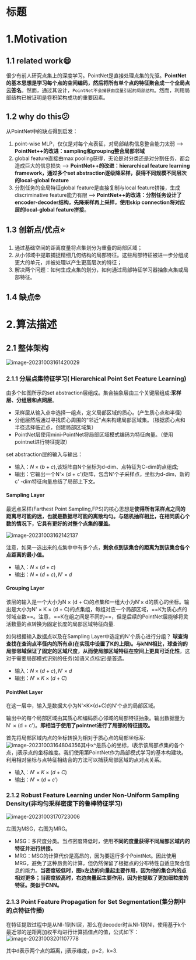 # 标题

# 1.Motivation

## 1.1 related work:smile:

很少有前人研究点集上的深度学习。PointNet是直接处理点集的先驱。**PointNet的基本思想是学习每个点的空间编码，然后将所有单个点的特征聚合成一个全局点云签名**。然而，通过其设计，``PointNet不会捕获由度量引起的局部结构``。然而，利用局部结构已被证明是卷积架构成功的重要因素。

## 1.2 why do this:confused:

从PointNet中的缺点得到启发：

1. point-wise MLP，仅仅是对每个点表征，对局部结构信息整合能力太弱 --> **PointNet++的改进：sampling和grouping整合局部邻域**
2. global feature直接由max pooling获得，无论是对分类还是对分割任务，都会造成巨大的信息损失 --> **PointNet++的改进：hierarchical feature learning framework，通过多个set abstraction逐级降采样，获得不同规模不同层次的local-global feature**
3. 分割任务的全局特征global feature是直接复制与local feature拼接，生成discriminative feature能力有限 --> **PointNet++的改进：分割任务设计了encoder-decoder结构，先降采样再上采样，使用skip connection将对应层的local-global feature拼接**。

## 1.3 创新点/优点:star:

1. 通过基础空间的距离度量将点集划分为重叠的局部区域；
2. 从小邻域中提取捕捉精细几何结构的局部特征。这些局部特征被进一步分组成更大的单元，并被处理以产生更高层次的特征；
3. 解决两个问题：如何生成点集的划分，如何通过局部特征学习器抽象点集或局部特征。

## 1.4 缺点:nerd_face:



# 2.算法描述

## 2.1 整体架构

![image-20231003161420029](D:\works\论文精读\3D点云\PointNet++\image-20231003161420029.png)

### 2.1.1 分层点集特征学习( Hierarchical Point Set Feature Learning)

由多个如图所示的set abstraction层组成。集合抽象层由三个关键层组成:**采样层、分组层和点网层**。

- 采样层从输入点中选择一组点，定义局部区域的质心。(产生质心点和半径)
- 分组层然后通过寻找质心周围的“邻近”点来构建局部区域集。（根据质心点和半径选择临近点，创建局部区域集）
- PointNet层使用mini-PointNet将局部区域模式编码为特征向量。（使用pointnet进行特征提取）

set abstraction层的输入与输出：

- 输入：$N \times (b+c)$,该矩阵由N个坐标为d-dim、点特征为C-dim的点组成;
- 输出：它输出一个N\'× (d + c\')矩阵，包含N\'个子采样点，坐标为d-dim，新的c\' -dim特征向量总结了局部上下文。

#### Sampling Layer

最远点采样(Farthest Point Sampling,FPS)的核心思想是**使得所有采样点之间的距离尽可能的远，也就是数据尽可能的离散均匀。**与随机抽样相比，在**相同质心个数的情况下，它具有更好的对整个点集的覆盖。**

![image-20231003162142137](D:\works\论文精读\3D点云\PointNet++\image-20231003162142137.png)

注意，如果一选出来的点集中中有多个点，**剩余点到该集合的距离为到该集合各个点距离的最小值。**

- 输入：$N\times (d+c)$
- 输出：$N\times(d+c),N'\times d$

#### Grouping Layer

该层的输入是一个大小为N × (d + C)的点集和一组大小为N\'× d的质心的坐标。输出是大小为N\' × K × (d + C)的点集组，每组对应一个局部区域，==K为质心点的邻域点数==。注意，==K在组之间是不同的==，但是后续的PointNet层能够将灵活数量的点转换为固定长度的局部区域特征向量.

如何根据输入数据点以及在Sampling Layer中选定的N\'个质心进行分组？
**球查询查找在查询点半径内的所有点(在实现中设置了K的上限)。**与kNN相比，球查询的局部邻域**保证了固定的区域尺度，从而使局部区域特征在空间上更具可泛化性**，这对于需要局部模式识别的任务(如语义点标记)是首选。

- 输入：$N\times(d+c),N'\times d$
- 输出：$N' × K × (d + C)$

#### PointNet Layer

在这一层中，输入是数据大小为N\'×K×(d+C)的N\'个点的局部区域。

输出中的每个局部区域由其质心和编码质心邻域的局部特征抽象。输出数据量为N\' × (d + c\')。**即相当于使用了pointnet进行了局部的特征提取。**

首先将局部区域内点的坐标转换为相对于质心点的局部坐标系:
![image-20231003164804356](D:\works\论文精读\3D点云\PointNet++\image-20231003164804356.png)其中x^是质心的坐标，i表示该局部点集的各个点，j表示点的坐标维度。我们使用第PointNet作为局部模式学习的基本构建块。利用相对坐标与点特征相结合的方法可以捕获局部区域的点对点关系。

- 输入：$N' × K × (d + C)$
- 输出：$N'× (d + c')$

### 2.1.2 Robust Feature Learning under Non-Uniform Sampling Density(非均匀采样密度下的鲁棒特征学习)

![image-20231003170723006](D:\works\论文精读\3D点云\PointNet++\image-20231003170723006.png)

左图为MSG，右图为MRG。

- MSG：多尺度分类。当点密度降低时，使用**不同的度量获得不同局部区域内的特征并进行拼接。**
- MRG：MSG的计算代价是高昂的，因为要运行多个PointNet。因此使用MRG，避免了这种昂贵的计算，但仍然保留了根据点的分布特性自适应聚合信息的能力。**当密度较低时，图b左边的向量起主要作用，因为他的集合内的点相对更多；当密度较高时，右边向量起主要作用，因为他提取了更加细粒度的特征。类似于CNN。**

### 2.1.3  Point Feature Propagation for Set Segmentation(集分割中的点特征传播)

在特征提取过程中是从Nl-1到Nl层，那么在decoder时从Nl-1到Nl，使用基于k个最近邻的逆距离加权平均进行计算插值点的值，公式如下：
![image-20231003201107778](D:\works\论文精读\3D点云\PointNet++\image-20231003201107778.png)

其中d表示两个点的距离，j表示维度，p=2，k=3.
